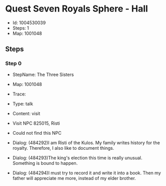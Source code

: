 # Quest Seven Royals Sphere - Hall

- Id: 1004530039
- Steps: 1
- Map: 1001048

## Steps

### Step 0
- StepName:  The Three Sisters
- Map:  1001048
- Trace:  
- Type:  talk
- Content:  visit
- Visit NPC 825015, Risti

- Could not find this NPC
- Dialog: (484292)I am Risti of the Kulos. My family writes history for the royalty. Therefore, I also like to document things.
- Dialog: (484293)The king's election this time is really unusual. Something is bound to happen.
- Dialog: (484294)I must try to record it and write it into a book. Then my father will appreciate me more, instead of my elder brother.


